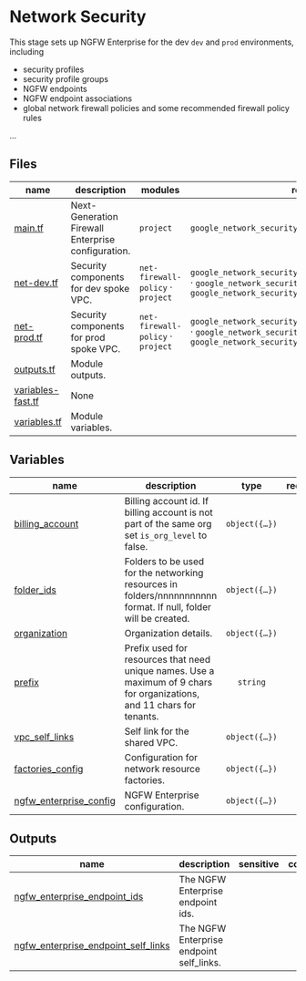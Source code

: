 # Network Security

This stage sets up NGFW Enterprise for the dev `dev` and `prod` environments, including

- security profiles
- security profile groups
- NGFW endpoints
- NGFW endpoint associations
- global network firewall policies and some recommended firewall policy rules

...
<!-- TFDOC OPTS files:1 show_extra:1 -->
<!-- BEGIN TFDOC -->
## Files

| name | description | modules | resources |
|---|---|---|---|
| [main.tf](./main.tf) | Next-Generation Firewall Enterprise configuration. | <code>project</code> | <code>google_network_security_firewall_endpoint</code> |
| [net-dev.tf](./net-dev.tf) | Security components for dev spoke VPC. | <code>net-firewall-policy</code> · <code>project</code> | <code>google_network_security_firewall_endpoint_association</code> · <code>google_network_security_security_profile</code> · <code>google_network_security_security_profile_group</code> |
| [net-prod.tf](./net-prod.tf) | Security components for prod spoke VPC. | <code>net-firewall-policy</code> · <code>project</code> | <code>google_network_security_firewall_endpoint_association</code> · <code>google_network_security_security_profile</code> · <code>google_network_security_security_profile_group</code> |
| [outputs.tf](./outputs.tf) | Module outputs. |  |  |
| [variables-fast.tf](./variables-fast.tf) | None |  |  |
| [variables.tf](./variables.tf) | Module variables. |  |  |

## Variables

| name | description | type | required | default | producer |
|---|---|:---:|:---:|:---:|:---:|
| [billing_account](variables-fast.tf#L17) | Billing account id. If billing account is not part of the same org set `is_org_level` to false. | <code title="object&#40;&#123;&#10;  id           &#61; string&#10;  is_org_level &#61; optional&#40;bool, true&#41;&#10;&#125;&#41;">object&#40;&#123;&#8230;&#125;&#41;</code> | ✓ |  | <code>0-bootstrap</code> |
| [folder_ids](variables-fast.tf#L30) | Folders to be used for the networking resources in folders/nnnnnnnnnnn format. If null, folder will be created. | <code title="object&#40;&#123;&#10;  networking-dev  &#61; string&#10;  networking-prod &#61; string&#10;&#125;&#41;">object&#40;&#123;&#8230;&#125;&#41;</code> | ✓ |  | <code>1-resman</code> |
| [organization](variables-fast.tf#L39) | Organization details. | <code title="object&#40;&#123;&#10;  domain      &#61; string&#10;  id          &#61; number&#10;  customer_id &#61; string&#10;&#125;&#41;">object&#40;&#123;&#8230;&#125;&#41;</code> | ✓ |  | <code>00-globals</code> |
| [prefix](variables-fast.tf#L49) | Prefix used for resources that need unique names. Use a maximum of 9 chars for organizations, and 11 chars for tenants. | <code>string</code> | ✓ |  | <code>0-bootstrap</code> |
| [vpc_self_links](variables-fast.tf#L59) | Self link for the shared VPC. | <code title="object&#40;&#123;&#10;  dev-spoke-0  &#61; string&#10;  prod-spoke-0 &#61; string&#10;&#125;&#41;">object&#40;&#123;&#8230;&#125;&#41;</code> | ✓ |  | <code>2-networking</code> |
| [factories_config](variables.tf#L17) | Configuration for network resource factories. | <code title="object&#40;&#123;&#10;  data_dir &#61; optional&#40;string, &#34;data&#34;&#41;&#10;&#125;&#41;">object&#40;&#123;&#8230;&#125;&#41;</code> |  | <code>&#123;&#125;</code> |  |
| [ngfw_enterprise_config](variables.tf#L30) | NGFW Enterprise configuration. | <code title="object&#40;&#123;&#10;  endpoint_zones &#61; optional&#40;list&#40;string&#41;, &#91;&#34;europe-west1-a&#34;, &#34;europe-west1-b&#34;, &#34;europe-west1-c&#34;&#93;&#41;&#10;&#125;&#41;">object&#40;&#123;&#8230;&#125;&#41;</code> |  | <code>&#123;&#125;</code> |  |

## Outputs

| name | description | sensitive | consumers |
|---|---|:---:|---|
| [ngfw_enterprise_endpoint_ids](outputs.tf#L28) | The NGFW Enterprise endpoint ids. |  |  |
| [ngfw_enterprise_endpoint_self_links](outputs.tf#L33) | The NGFW Enterprise endpoint self_links. |  |  |
<!-- END TFDOC -->
